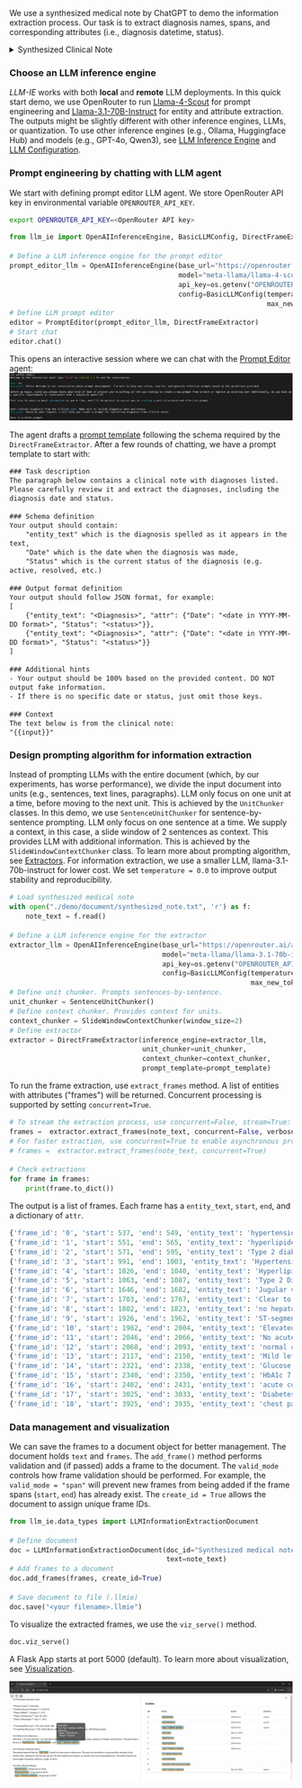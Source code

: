 We use a synthesized medical note by ChatGPT to demo the information extraction process. Our task is to extract diagnosis names, spans, and corresponding attributes (i.e., diagnosis datetime, status).

<details>
<summary>Synthesized Clinical Note</summary>

```txt
### Discharge Summary Note

**Patient Name:** John Doe  
**Medical Record Number:** 12345678  
**Date of Birth:** January 15, 1975  
**Date of Admission:** July 20, 2024  
**Date of Discharge:** July 27, 2024  

**Attending Physician:** Dr. Jane Smith, MD  
**Consulting Physicians:** Dr. Emily Brown, MD (Cardiology), Dr. Michael Green, MD (Pulmonology)

#### Reason for Admission
John Doe, a 49-year-old male, was admitted to the hospital with complaints of chest pain, shortness of breath, and dizziness. The patient has a history of hypertension, hyperlipidemia, and Type 2 diabetes mellitus.

#### History of Present Illness
The patient reported that the chest pain started two days prior to admission. The pain was described as a pressure-like sensation in the central chest, radiating to the left arm and jaw. He also experienced dyspnea on exertion and occasional palpitations. The patient denied any recent upper respiratory infection, cough, or fever.

#### Past Medical History
- Hypertension (diagnosed in 2010)
- Hyperlipidemia (diagnosed in 2015)
- Type 2 Diabetes Mellitus (diagnosed in 2018)

#### Social History
- Former smoker (quit in 2010)
- Occasional alcohol consumption
- Works as an accountant
- Married with two children

#### Family History
- Father: myocardial infarction at age 55
- Mother: Type 2 diabetes mellitus

#### Physical Examination
- **Vital Signs:** Blood pressure 160/95 mmHg, heart rate 88 bpm, respiratory rate 20 breaths/min, temperature 98.6°F, oxygen saturation 96% on room air.
- **General:** Alert and oriented, in mild distress.
- **Cardiovascular:** Regular rhythm, no murmurs, rubs, or gallops. Jugular venous pressure not elevated.
- **Respiratory:** Clear to auscultation bilaterally, no wheezes, rales, or rhonchi.
- **Abdomen:** Soft, non-tender, no hepatosplenomegaly.
- **Extremities:** No edema, pulses 2+ bilaterally.

#### Laboratory and Diagnostic Tests
- **EKG:** ST-segment depression in leads V4-V6.
- **Troponin I:** Elevated at 0.15 ng/mL (normal <0.04 ng/mL).
- **Chest X-ray:** No acute infiltrates, normal cardiac silhouette.
- **Echocardiogram:** Mild left ventricular hypertrophy, ejection fraction 55%.
- **CBC:** WBC 8.5 x 10^3/uL, Hgb 13.5 g/dL, Platelets 250 x 10^3/uL.
- **CMP:** Na 138 mmol/L, K 4.0 mmol/L, BUN 15 mg/dL, Creatinine 0.9 mg/dL, Glucose 180 mg/dL, HbA1c 7.8%.

#### Hospital Course
John Doe was diagnosed with acute coronary syndrome (ACS). He was started on dual antiplatelet therapy with aspirin and clopidogrel, along with high-dose atorvastatin, and a beta-blocker. A cardiology consultation was obtained, and the patient underwent coronary angiography, which revealed a 70% stenosis in the left anterior descending artery. A drug-eluting stent was placed successfully.

Post-procedure, the patient was monitored in the coronary care unit. He remained hemodynamically stable, with no recurrent chest pain. He was gradually advanced to a regular cardiac diet and was ambulating without difficulty by day three of hospitalization. Diabetes management was optimized with the addition of metformin, and his blood pressure was controlled with the continuation of his antihypertensive regimen.

#### Discharge Medications
- Aspirin 81 mg daily
- Clopidogrel 75 mg daily
- Atorvastatin 40 mg daily
- Metoprolol 50 mg twice daily
- Lisinopril 20 mg daily
- Metformin 1000 mg twice daily

#### Discharge Instructions
John Doe was advised to follow a heart-healthy diet, engage in regular physical activity, and monitor his blood glucose levels. He was instructed to avoid smoking and limit alcohol intake. Follow-up appointments were scheduled with his primary care physician, cardiologist, and endocrinologist.

The patient was educated on the signs and symptoms of recurrent chest pain and instructed to seek immediate medical attention if they occur. He was provided with a prescription for a nitroglycerin tablet to use as needed for chest pain.

#### Follow-Up Appointments
- Primary Care Physician: August 3, 2024
- Cardiology: August 10, 2024
- Endocrinology: August 17, 2024

**Discharge Summary Prepared by:**  
Dr. Jane Smith, MD  
July 27, 2024
```

</details>

### Choose an LLM inference engine
*LLM-IE* works with both **local** and **remote** LLM deployments. In this quick start demo, we use OpenRouter to run [Llama-4-Scout](https://huggingface.co/meta-llama/Llama-4-Scout-17B-16E) for prompt engineering and [Llama-3.1-70B-Instruct](https://huggingface.co/meta-llama/Llama-3.1-70B-Instruct) for entity and attribute extraction.
The outputs might be slightly different with other inference engines, LLMs, or quantization. To use other inference engines (e.g., Ollama, Huggingface Hub) and models (e.g., GPT-4o, Qwen3), see [LLM Inference Engine](./llm_inference_engine.md) and [LLM Configuration](./llm_config.md).

### Prompt engineering by chatting with LLM agent
We start with defining prompt editor LLM agent. We store OpenRouter API key in environmental variable `OPENROUTER_API_KEY`.
```bash
export OPENROUTER_API_KEY=<OpenRouter API key>
```

```python
from llm_ie import OpenAIInferenceEngine, BasicLLMConfig, DirectFrameExtractor, PromptEditor, SentenceUnitChunker, SlideWindowContextChunker

# Define a LLM inference engine for the prompt editor
prompt_editor_llm = OpenAIInferenceEngine(base_url="https://openrouter.ai/api/v1", 
                                          model="meta-llama/llama-4-scout", 
                                          api_key=os.getenv("OPENROUTER_API_KEY"),
                                          config=BasicLLMConfig(temperature=0.4, 
                                                                max_new_tokens=4096))
# Define LLM prompt editor
editor = PromptEditor(prompt_editor_llm, DirectFrameExtractor)
# Start chat
editor.chat()
```

This opens an interactive session where we can chat with the [Prompt Editor](./prompt_editor.md) agent:
![chat in terminal](readme_img/terminal_chat.PNG)


The agent drafts a [prompt template](./prompt_templates.md) following the schema required by the ```DirectFrameExtractor```.
After a few rounds of chatting, we have a prompt template to start with:
```text
### Task description
The paragraph below contains a clinical note with diagnoses listed. Please carefully review it and extract the diagnoses, including the diagnosis date and status.

### Schema definition
Your output should contain: 
    "entity_text" which is the diagnosis spelled as it appears in the text,
    "Date" which is the date when the diagnosis was made,
    "Status" which is the current status of the diagnosis (e.g. active, resolved, etc.)

### Output format definition
Your output should follow JSON format, for example:
[
    {"entity_text": "<Diagnosis>", "attr": {"Date": "<date in YYYY-MM-DD format>", "Status": "<status>"}},
    {"entity_text": "<Diagnosis>", "attr": {"Date": "<date in YYYY-MM-DD format>", "Status": "<status>"}}
]

### Additional hints
- Your output should be 100% based on the provided content. DO NOT output fake information.
- If there is no specific date or status, just omit those keys.

### Context
The text below is from the clinical note:
"{{input}}"
```

### Design prompting algorithm for information extraction
Instead of prompting LLMs with the entire document (which, by our experiments, has worse performance), we divide the input document into units (e.g., sentences, text lines, paragraphs). LLM only focus on one unit at a time, before moving to the next unit. This is achieved by the `UnitChunker` classes. In this demo, we use `SentenceUnitChunker` for sentence-by-sentence prompting. LLM only focus on one sentence at a time. We supply a context, in this case, a slide window of 2 sentences as context. This provides LLM with additional information. This is achieved by the `SlideWindowContextChunker` class. To learn more about prompting algorithm, see [Extractors](./extractors.md). For information extraction, we use a smaller LLM, llama-3.1-70b-instruct for lower cost. We set `temperature = 0.0` to improve output stability and reproducibility. 

```python
# Load synthesized medical note
with open("./demo/document/synthesized_note.txt", 'r') as f:
    note_text = f.read()

# Define a LLM inference engine for the extractor
extractor_llm = OpenAIInferenceEngine(base_url="https://openrouter.ai/api/v1", 
                                      model="meta-llama/llama-3.1-70b-instruct", 
                                      api_key=os.getenv("OPENROUTER_API_KEY"),
                                      config=BasicLLMConfig(temperature=0.0, 
                                                            max_new_tokens=1024))
# Define unit chunker. Prompts sentences-by-sentence.
unit_chunker = SentenceUnitChunker()
# Define context chunker. Provides context for units.
context_chunker = SlideWindowContextChunker(window_size=2)
# Define extractor
extractor = DirectFrameExtractor(inference_engine=extractor_llm, 
                                 unit_chunker=unit_chunker,
                                 context_chunker=context_chunker,
                                 prompt_template=prompt_template)
```

To run the frame extraction, use `extract_frames` method. A list of entities with attributes ("frames") will be returned. Concurrent processing is supported by setting `concurrent=True`.
```python
# To stream the extraction process, use concurrent=False, stream=True:
frames =  extractor.extract_frames(note_text, concurrent=False, verbose=True)
# For faster extraction, use concurrent=True to enable asynchronous prompting
# frames =  extractor.extract_frames(note_text, concurrent=True)

# Check extractions
for frame in frames:
    print(frame.to_dict())
```
The output is a list of frames. Each frame has a `entity_text`, `start`, `end`, and a dictionary of `attr`. 

```python
{'frame_id': '0', 'start': 537, 'end': 549, 'entity_text': 'hypertension', 'attr': {'Status': ''}}
{'frame_id': '1', 'start': 551, 'end': 565, 'entity_text': 'hyperlipidemia', 'attr': {'Status': ''}}
{'frame_id': '2', 'start': 571, 'end': 595, 'entity_text': 'Type 2 diabetes mellitus', 'attr': {'Status': ''}}
{'frame_id': '3', 'start': 991, 'end': 1003, 'entity_text': 'Hypertension', 'attr': {'Date': '2010', 'Status': None}}
{'frame_id': '4', 'start': 1026, 'end': 1040, 'entity_text': 'Hyperlipidemia', 'attr': {'Date': '2015', 'Status': None}}
{'frame_id': '5', 'start': 1063, 'end': 1087, 'entity_text': 'Type 2 Diabetes Mellitus', 'attr': {'Date': '2018', 'Status': None}}
{'frame_id': '6', 'start': 1646, 'end': 1682, 'entity_text': 'Jugular venous pressure not elevated', 'attr': {}}
{'frame_id': '7', 'start': 1703, 'end': 1767, 'entity_text': 'Clear to auscultation bilaterally, no wheezes, rales, or rhonchi', 'attr': {}}
{'frame_id': '8', 'start': 1802, 'end': 1823, 'entity_text': 'no hepatosplenomegaly', 'attr': {}}
{'frame_id': '9', 'start': 1926, 'end': 1962, 'entity_text': 'ST-segment depression in leads V4-V6', 'attr': {}}
{'frame_id': '10', 'start': 1982, 'end': 2004, 'entity_text': 'Elevated at 0.15 ng/mL', 'attr': {'Date': '', 'Status': ''}}
{'frame_id': '11', 'start': 2046, 'end': 2066, 'entity_text': 'No acute infiltrates', 'attr': {}}
{'frame_id': '12', 'start': 2068, 'end': 2093, 'entity_text': 'normal cardiac silhouette', 'attr': {}}
{'frame_id': '13', 'start': 2117, 'end': 2150, 'entity_text': 'Mild left ventricular hypertrophy', 'attr': {'Date': '', 'Status': ''}}
{'frame_id': '14', 'start': 2321, 'end': 2338, 'entity_text': 'Glucose 180 mg/dL', 'attr': {}}
{'frame_id': '15', 'start': 2340, 'end': 2350, 'entity_text': 'HbA1c 7.8%', 'attr': {}}
{'frame_id': '16', 'start': 2402, 'end': 2431, 'entity_text': 'acute coronary syndrome (ACS)', 'attr': {'Date': None, 'Status': None}}
{'frame_id': '17', 'start': 3025, 'end': 3033, 'entity_text': 'Diabetes', 'attr': {}}
{'frame_id': '18', 'start': 3925, 'end': 3935, 'entity_text': 'chest pain', 'attr': {'Date': '', 'Status': ''}}
```

### Data management and visualization
We can save the frames to a document object for better management. The document holds `text` and `frames`. The `add_frame()` method performs validation and (if passed) adds a frame to the document.
The `valid_mode` controls how frame validation should be performed. For example, the `valid_mode = "span"` will prevent new frames from being added if the frame spans (`start`, `end`) has already exist. The `create_id = True` allows the document to assign unique frame IDs.  

```python
from llm_ie.data_types import LLMInformationExtractionDocument

# Define document
doc = LLMInformationExtractionDocument(doc_id="Synthesized medical note",
                                       text=note_text)
# Add frames to a document
doc.add_frames(frames, create_id=True)

# Save document to file (.llmie)
doc.save("<your filename>.llmie")
```

To visualize the extracted frames, we use the ```viz_serve()``` method. 
```python
doc.viz_serve()
```
A Flask App starts at port 5000 (default). To learn more about visualization, see [Visualization](./visualization.md).

![llm-ie demo](readme_img/llm-ie_demo.PNG)